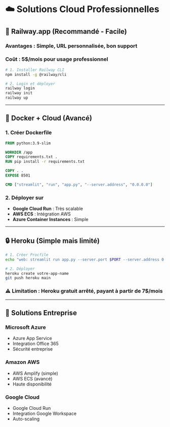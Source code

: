 # ☁️ Solutions Cloud Professionnelles

## 🚀 **Railway.app (Recommandé - Facile)**

### **Avantages :** Simple, URL personnalisée, bon support
### **Coût :** 5$/mois pour usage professionnel

```bash
# 1. Installer Railway CLI
npm install -g @railway/cli

# 2. Login et déployer
railway login
railway init
railway up
```

---

## 🐳 **Docker + Cloud (Avancé)**

### **1. Créer Dockerfile**
```dockerfile
FROM python:3.9-slim

WORKDIR /app
COPY requirements.txt .
RUN pip install -r requirements.txt

COPY . .
EXPOSE 8501

CMD ["streamlit", "run", "app.py", "--server.address", "0.0.0.0"]
```

### **2. Déployer sur**
- **Google Cloud Run** : Très scalable
- **AWS ECS** : Intégration AWS
- **Azure Container Instances** : Simple

---

## 🔒 **Heroku (Simple mais limité)**

```bash
# 1. Créer Procfile
echo "web: streamlit run app.py --server.port $PORT --server.address 0.0.0.0" > Procfile

# 2. Déployer
heroku create votre-app-name
git push heroku main
```

### **⚠️ Limitation :** Heroku gratuit arrêté, payant à partir de 7$/mois

---

## 🏢 **Solutions Entreprise**

### **Microsoft Azure**
- Azure App Service
- Integration Office 365
- Sécurité entreprise

### **Amazon AWS**
- AWS Amplify (simple)
- AWS ECS (avancé)
- Haute disponibilité

### **Google Cloud**
- Google Cloud Run
- Integration Google Workspace
- Auto-scaling 